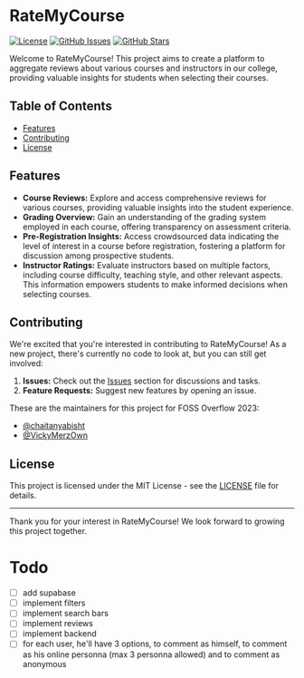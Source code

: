 # RateMyCourse

[![License](https://img.shields.io/badge/License-MIT-blue.svg)](LICENSE)
[![GitHub Issues](https://img.shields.io/github/issues/OpenLake/RateMyCourse.svg)](https://github.com/OpenLake/RateMyCourse/issues)
[![GitHub Stars](https://img.shields.io/github/stars/OpenLake/RateMyCourse.svg)](https://github.com/OpenLake/RateMyCourse/stargazers)

Welcome to RateMyCourse! This project aims to create a platform to aggregate reviews about various courses and instructors in our college, providing valuable insights for students when selecting their courses.

## Table of Contents
- [Features](#features)
- [Contributing](#contributing)
- [License](#license)

## Features

- __Course Reviews:__ Explore and access comprehensive reviews for various courses, providing valuable insights into the student experience.
- __Grading Overview:__ Gain an understanding of the grading system employed in each course, offering transparency on assessment criteria.
- __Pre-Registration Insights:__ Access crowdsourced data indicating the level of interest in a course before registration, fostering a platform for discussion among prospective students.
- __Instructor Ratings:__ Evaluate instructors based on multiple factors, including course difficulty, teaching style, and other relevant aspects. This information empowers students to make informed decisions when selecting courses.

## Contributing

We're excited that you're interested in contributing to RateMyCourse! As a new project, there's currently no code to look at, but you can still get involved:

1. **Issues:** Check out the [Issues](https://github.com/OpenLake/RateMyCourse/issues) section for discussions and tasks.
2. **Feature Requests:** Suggest new features by opening an issue.

These are the maintainers for this project for FOSS Overflow 2023:

- [@chaitanyabisht](https://github.com/chaitanyabisht)
- [@VickyMerzOwn](https://github.com/VickyMerzOwn)


## License

This project is licensed under the MIT License - see the [LICENSE](LICENSE) file for details.

---

Thank you for your interest in RateMyCourse! We look forward to growing this project together.


# Todo
- [ ]  add supabase
- [ ]  implement filters
- [ ]  implement search bars 
- [ ]  implement reviews
- [ ]  implement backend
- [ ]  for each user, he'll have 3 options, to comment as himself, to comment as his online personna (max 3 personna allowed) and to comment as anonymous 